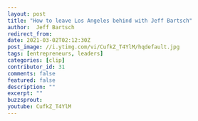```yaml
---
layout: post
title: "How to leave Los Angeles behind with Jeff Bartsch"
author:  Jeff Bartsch
redirect_from:
date: 2021-03-02T02:12:30Z
post_image: //i.ytimg.com/vi/CufkZ_T4YlM/hqdefault.jpg
tags: [entrepreneurs, leaders]
categories: [clip]
contributor_id: 31
comments: false
featured: false
description: ""
excerpt: ""
buzzsprout: 
youtube: CufkZ_T4YlM
---
```



